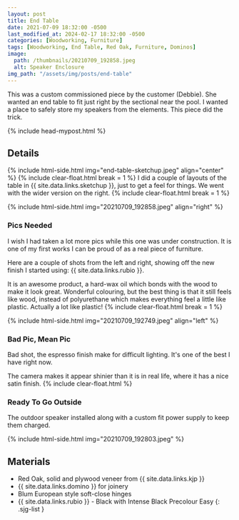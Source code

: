 ```yaml
---
layout: post
title: End Table
date: 2021-07-09 18:32:00 -0500
last_modified_at: 2024-02-17 18:32:00 -0500
categories: [Woodworking, Furniture]
tags: [Woodworking, End Table, Red Oak, Furniture, Dominos]
image:
  path: /thumbnails/20210709_192858.jpeg
  alt: Speaker Enclosure
img_path: "/assets/img/posts/end-table"
---
```


This was a custom commissioned piece by the customer (Debbie). She wanted an end table to fit just right by the sectional near the pool. I wanted a place to safely store my speakers from the elements. This piece did the trick.

{% include head-mypost.html %}

## Details

{% include html-side.html img="end-table-sketchup.jpeg" align="center" %}
{% include clear-float.html break = 1 %}
I did a couple of layouts of the table in {{ site.data.links.sketchup }}, just to get a feel for things. We went with the wider version on the right.
{% include clear-float.html break = 1 %}

{% include html-side.html img="20210709_192858.jpeg" align="right" %}

### Pics Needed

I wish I had taken a lot more pics while this one was under construction. It is one of my first works I can be proud of as a real piece of furniture.

Here are a couple of shots from the left and right, showing off the new finish I started using: {{ site.data.links.rubio }}.

It is an awesome product, a hard-wax oil which bonds with the wood to make it look great. Wonderful colouring, but the best thing is that it still feels like wood, instead of polyurethane which makes everything feel a little like plastic. Actually a lot like plastic!
{% include clear-float.html break = 1 %}

{% include html-side.html img="20210709_192749.jpeg" align="left" %}

### Bad&nbsp;Pic, Mean&nbsp;Pic

Bad shot, the espresso finish make for difficult lighting. It's one of the best I have right now.

The camera makes it appear shinier than it is in real life, where it has a nice satin finish.
{% include clear-float.html %}

### Ready To Go Outside

The outdoor speaker installed along with a custom fit power supply to keep them charged.

{% include html-side.html img="20210709_192803.jpeg" %}

## Materials

- Red Oak, solid and plywood veneer from {{ site.data.links.kjp }}
- {{ site.data.links.domino }} for joinery
- Blum European style soft-close hinges
- {{ site.data.links.rubio }} - Black with Intense Black Precolour Easy
{: .sjg-list }
